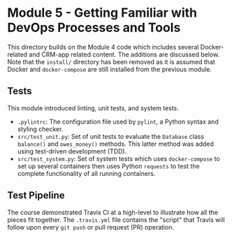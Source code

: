 # Module 5 - Getting Familiar with DevOps Processes and Tools
This directory builds on the Module 4 code which includes several
Docker-related and CRM-app related content. The additions are
discussed below. Note that the `install/` directory has been
removed as it is assumed that Docker and `docker-compose` are
still installed from the previous module.

## Tests
This module introduced linting, unit tests, and system tests.
  * `.pylintrc`: The configuration file used by `pylint`, a Python
    syntax and styling checker.
  * `src/test_unit.py`: Set of unit tests to evaluate the `Database`
    class `balance()` and `owes_money()` methods. This latter method
    was added using test-driven development (TDD).
  * `src/test_system.py`: Set of system tests which uses `docker-compose`
    to set up several containers then uses Python `requests` to test
    the complete functionality of all running containers.

## Test Pipeline
The course demonstrated Travis CI at a high-level to illustrate how
all the pieces fit together. The `.travis.yml` file contains the "script"
that Travis will follow upon every `git push` or pull request (PR)
operation.
